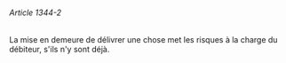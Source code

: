 ###### Article 1344-2

La mise en demeure de délivrer une chose met les risques à la charge du débiteur, s'ils n'y sont déjà.

